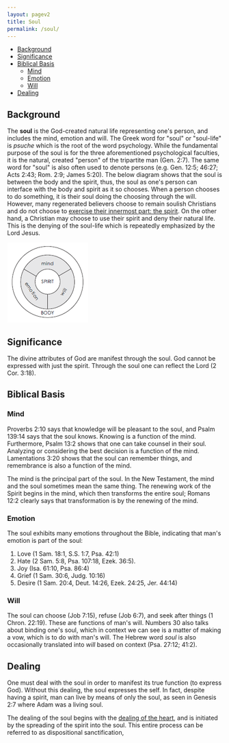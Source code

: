 ```yaml
---
layout: pagev2
title: Soul
permalink: /soul/
---
```

- [Background](#background)
- [Significance](#significance)
- [Biblical Basis](#biblical-basis)
  - [Mind](#mind)
  - [Emotion](#emotion)
  - [Will](#will)
- [Dealing](#dealing)

## Background

The **soul** is the God-created natural life representing one's person, and includes the mind, emotion and will. The Greek word for "soul" or "soul-life" is *psuche* which is the root of the word psychology. While the fundamental purpose of the soul is for the three aforementioned psychological faculties, it is the natural, created "person" of the tripartite man (Gen. 2:7). The same word for "soul" is also often used to denote persons (e.g. Gen. 12:5; 46:27; Acts 2:43; Rom. 2:9; James 5:20). The below diagram shows that the soul is between the body and the spirit, thus, the soul as one's person can interface with the body and spirit as it so chooses. When a person chooses to do something, it is their soul doing the choosing through the will. However, many regenerated believers choose to remain soulish Christians and do not choose to [exercise their innermost part: the spirit](../exercising_the_spirit). On the other hand, a Christian may choose to use their spirit and deny their natural life. This is the denying of the soul-life which is repeatedly emphasized by the Lord Jesus.

![diagram of soul](../img/WL64-03-20EconomyGod06_2_chart.png)

## Significance

The divine attributes of God are manifest through the soul. God cannot be expressed with just the spirit. Through the soul one can reflect the Lord (2 Cor. 3:18).

## Biblical Basis

### Mind

Proverbs 2:10 says that knowledge will be pleasant to the soul, and Psalm 139:14 says that the soul knows. Knowing is a function of the mind. Furthermore, Psalm 13:2 shows that one can take counsel in their soul. Analyzing or considering the best decision is a function of the mind. Lamentations 3:20 shows that the soul can remember things, and remembrance is also a function of the mind.

The mind is the principal part of the soul. In the New Testament, the mind and the soul sometimes mean the same thing. The renewing work of the Spirit begins in the mind, which then transforms the entire soul; Romans 12:2 clearly says that transformation is by the renewing of the mind.

### Emotion

The soul exhibits many emotions throughout the Bible, indicating that man's emotion is part of the soul:

1. Love (1 Sam. 18:1, S.S. 1:7, Psa. 42:1)
2. Hate (2 Sam. 5:8, Psa. 107:18, Ezek. 36:5). 
3. Joy (Isa. 61:10, Psa. 86:4)
4. Grief (1 Sam. 30:6, Judg. 10:16)
5. Desire (1 Sam. 20:4, Deut. 14:26, Ezek. 24:25, Jer. 44:14)

### Will

The soul can choose (Job 7:15), refuse (Job 6:7), and seek after things (1 Chron. 22:19). These are functions of man's will. Numbers 30 also talks about binding one's soul, which in context we can see is a matter of making a vow, which is to do with man's will. The Hebrew word *soul* is also occasionally translated into *will* based on context (Psa. 27:12; 41:2).

## Dealing

One must deal with the soul in order to manifest its true function (to express God). Without this dealing, the soul expresses the self. In fact, despite having a spirit, man can live by means of only the soul, as seen in Genesis 2:7 where Adam was a living soul. 

The dealing of the soul begins with the [dealing of the heart](../dealing_with_heart), and is initiated by the spreading of the spirit into the soul. This entire process can be referred to as dispositional sanctification, 
